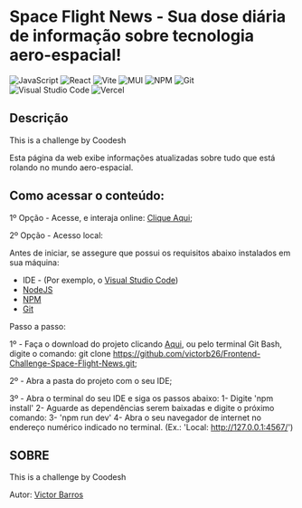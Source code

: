 # Space Flight News - Sua dose diária de informação sobre tecnologia aero-espacial!

![JavaScript](https://img.shields.io/badge/javascript-%23323330.svg?style=for-the-badge&logo=javascript&logoColor=%23F7DF1E)
![React](https://img.shields.io/badge/react-%2320232a.svg?style=for-the-badge&logo=react&logoColor=%2361DAFB)
![Vite](https://img.shields.io/badge/vite-%23646CFF.svg?style=for-the-badge&logo=vite&logoColor=white)
![MUI](https://img.shields.io/badge/MUI-%230081CB.svg?style=for-the-badge&logo=mui&logoColor=white)
![NPM](https://img.shields.io/badge/npm-CB3837?style=for-the-badge&logo=npm&logoColor=white)
![Git](https://img.shields.io/badge/GIT-E44C30?style=for-the-badge&logo=git&logoColor=white)   
![Visual Studio Code](https://img.shields.io/badge/Visual_Studio_Code-0078D4?style=for-the-badge&logo=visual%20studio%20code&logoColor=white)
![Vercel](https://img.shields.io/badge/vercel-%23000000.svg?style=for-the-badge&logo=vercel&logoColor=white)

## Descrição

This is a challenge by Coodesh

Esta página da web exibe informações atualizadas sobre tudo que está rolando no mundo aero-espacial.

## Como acessar o conteúdo: 

1º Opção - Acesse, e interaja online: [Clique Aqui](http://frontend-challenge-space-flight-news.vercel.app/);

2º Opção - Acesso local: 

Antes de iniciar, se assegure que possui os requisitos abaixo instalados em sua máquina:

- IDE - (Por exemplo, o [Visual Studio Code](https://code.visualstudio.com/))
- [NodeJS](https://www.nodejs.org)
- [NPM](https://www.npmjs.com)
- [Git](https://git-scm.com/downloads)

Passo a passo: 

1º - Faça o download do projeto clicando [Aqui](https://github.com/victorb26/Frontend-Challenge-Space-Flight-News.git), ou pelo terminal 
Git Bash, digite o comando: git clone https://github.com/victorb26/Frontend-Challenge-Space-Flight-News.git;

2º - Abra a pasta do projeto com o seu IDE;

3º - Abra o terminal do seu IDE e siga os passos abaixo: 
1- Digite 'npm install' 
2- Aguarde as dependências serem baixadas e digite o próximo comando:
3- 'npm run dev'
4- Abra o seu navegador de internet no endereço numérico indicado no terminal. (Ex.: 'Local: http://127.0.0.1:4567/')


## SOBRE

This is a challenge by Coodesh

Autor: [Victor Barros](https://www.linkedin.com/in/victorjcbarros/)
